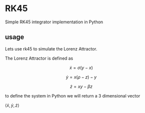 # RK45

Simple RK45 integrator implementation in Python

## usage

Lets use rk45 to simulate the Lorenz Attractor.

The Lorenz Attractor is defined as 

$$\dot{x} = \sigma(y - x)$$

$$\dot{y} = x(\rho - z) - y$$

$$\dot{z} = xy - \beta z$$

to define the system in Python we will return a 3 dimensional vector 

$\langle 
    \dot{x}, 
    \dot{y}, 
    \dot{z} 
\rangle$